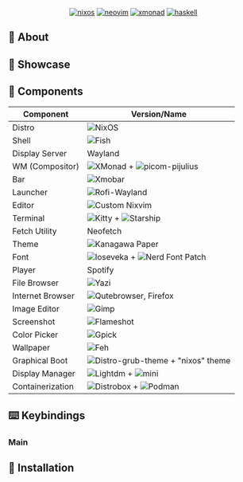 
<div align="center">
   
[![nixos](https://img.shields.io/badge/NixOS-5277C3?style=for-the-badge&logo=nixos&logoColor=white)](https://nixos.org/)
[![neovim](https://img.shields.io/badge/NeoVim-%2357A143.svg?&style=for-the-badge&logo=neovim&logoColor=white)](https://neovim.io)
[![xmonad](https://img.shields.io/badge/xmonad-%23fc4c5c.svg?style=for-the-badge&logo=xmonad&logoColor=white)](https://xmonad.org/)
[![haskell](https://img.shields.io/badge/Haskell-5D4F85?style=for-the-badge&logo=haskell&logoColor=white)](https://www.haskell.org/)

</div>

## 📖 About

## 🌟 Showcase

## 🔧 Components

| Component        | Version/Name                                                                                               |
|------------------|------------------------------------------------------------------------------------------------------------|
| Distro           | ![NixOS](https://nixos.org/)                                                                               |
| Shell            | ![Fish](https://fishshell.com/)                                                                            |
| Display Server   | Wayland                                                                                                    |
| WM (Compositor)  | ![XMonad](https://xmonad.org/) + ![picom-pijulius](https://github.com/pijulius/picom)                      |
| Bar              | ![Xmobar](https://codeberg.org/xmobar/xmobar)                                                              |
| Launcher         | ![Rofi-Wayland](https://github.com/lbonn/rofi)                                                             |
| Editor           | ![Custom Nixvim](https://github.com/dsunshi/nixvim)                                                        |
| Terminal         | ![Kitty](https://sw.kovidgoyal.net/kitty/) + ![Starship](https://starship.rs/)                             |
| Fetch Utility    | Neofetch                                                                                                   |
| Theme            | ![Kanagawa Paper](https://github.com/sho-87/kanagawa-paper.nvim)                                           |
| Font             | ![Ioseveka](https://github.com/be5invis/Iosevka) + ![Nerd Font Patch](https://www.nerdfonts.com/)          |
| Player           | Spotify                                                                                                    |
| File Browser     | ![Yazi](https://yazi-rs.github.io/)                                                                        |
| Internet Browser | ![Qutebrowser](https://www.qutebrowser.org/), Firefox                                                      |
| Image Editor     | ![Gimp](https://www.gimp.org/)                                                                             |
| Screenshot       | ![Flameshot](https://flameshot.org/)                                                                       |
| Color Picker     | ![Gpick](https://www.gpick.org/)                                                                           |
| Wallpaper        | ![Feh](https://feh.finalrewind.org/)                                                                       |
| Graphical Boot   | ![Distro-grub-theme](https://github.com/AdisonCavani/distro-grub-themes) + "nixos" theme                   |
| Display Manager  | ![Lightdm](https://github.com/canonical/lightdm) + ![mini](https://github.com/prikhi/lightdm-mini-greeter) |
| Containerization | ![Distrobox](https://github.com/89luca89/distrobox) + ![Podman](https://podman.io/)                        |

## ⌨️ Keybindings

### Main

## 🚀 Installation

